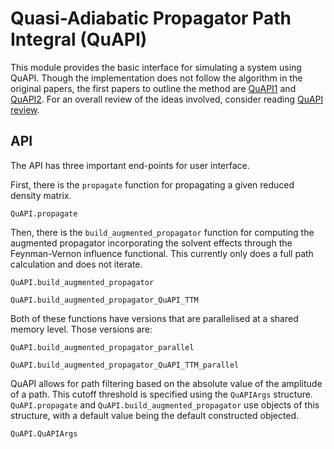 # Quasi-Adiabatic Propagator Path Integral (QuAPI)

This module provides the basic interface for simulating a system using QuAPI. Though the implementation does not follow the algorithm in the original papers, the first papers to outline the method are [QuAPI1](https://dx.doi.org/10.1063/1.469508) and [QuAPI2](https://dx.doi.org/10.1063/1.469509). For an overall review of the ideas involved, consider reading [QuAPI review](https://doi.org/10.1063/1.531046). 

## API
The API has three important end-points for user interface.

First, there is the `propagate` function for propagating a given reduced density matrix.

```@docs
QuAPI.propagate
```

Then, there is the `build_augmented_propagator` function for computing the augmented propagator incorporating the solvent effects through the Feynman-Vernon influence functional. This currently only does a full path calculation and does not iterate.

```@docs
QuAPI.build_augmented_propagator
```

```@docs
QuAPI.build_augmented_propagator_QuAPI_TTM
```

Both of these functions have versions that are parallelised at a shared memory level. Those versions are:
```@docs
QuAPI.build_augmented_propagator_parallel
```

```@docs
QuAPI.build_augmented_propagator_QuAPI_TTM_parallel
```

QuAPI allows for path filtering based on the absolute value of the amplitude of a path. This cutoff threshold is specified using the `QuAPIArgs` structure. `QuAPI.propagate` and `QuAPI.build_augmented_propagator` use objects of this structure, with a default value being the default constructed objected.

```@docs
QuAPI.QuAPIArgs
```